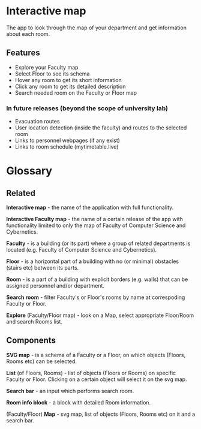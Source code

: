# Interactive map

The app to look through the map of your department and get information about each room.

## Features
* Explore your Faculty map
* Select Floor to see its schema
* Hover any room to get its short information
* Click any room to get its detailed description
* Search needed room on the Faculty or Floor map

### In future releases (beyond the scope of university lab)
* Evacuation routes
* User location detection (inside the faculty) and routes to the selected room
* Links to personnel webpages (if any exist)
* Links to room schedule (mytimetable.live)


# Glossary

## Related
**Interactive map** - the name of the application with full functionality.

**Interactive Faculty map** - the name of a certain release of the app with functionality limited to only the map of Faculty of Computer Science and Cybernetics.

**Faculty** - is a building (or its part) where a group of related departments is located (e.g. Faculty of Computer Science and Cybernetics).

**Floor** - is a horizontal part of a building with no (or minimal) obstacles (stairs etc) between its parts.

**Room** - is a part of a building with explicit borders (e.g. walls) that can be assigned personnel and/or department.

**Search room** - filter Faculty's or Floor's rooms by name at correspoding Faculty or Floor.

**Explore** (Faculty/Floor map) - look on a Map, select appropriate Floor/Room and search Rooms list.

## Components
**SVG map** - is a schema of a Faculty or a Floor, on which objects (Floors, Rooms etc) can be selected.

**List** (of Floors, Rooms) - list of objects (Floors or Rooms) on specific Faculty or Floor. Clicking on a certain object will select it on the svg map.

**Search bar** - an input which performs search room.

**Room info block** - a block with detailed Room information.

(Faculty/Floor) **Map** - svg map, list of objects (Floors, Rooms etc) on it and a search bar.
